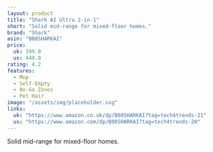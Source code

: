 ```yaml
---
layout: product
title: "Shark AI Ultra 2-in-1"
short: "Solid mid-range for mixed-floor homes."
brand: "Shark"
asin: "B08SHARKAI"
price:
  uk: 399.0
  us: 449.0
rating: 4.2
features:
  - Mop
  - Self-Empty
  - No-Go Zones
  - Pet Hair
image: "/assets/img/placeholder.svg"
links:
  uk: "https://www.amazon.co.uk/dp/B08SHARKAI?tag=tech4trends-21"
  us: "https://www.amazon.com/dp/B08SHARKAI?tag=tech4trends-20"
---
```


Solid mid-range for mixed-floor homes.
